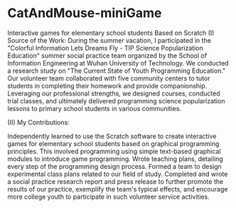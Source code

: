 # CatAndMouse-miniGame
Interactive games for elementary school students Based on Scratch
(I) Source of the Work:
During the summer vacation, I participated in the "Colorful Information Lets Dreams Fly - TIP Science Popularization Education" summer social practice team organized by the School of Information Engineering at Wuhan University of Technology. We conducted a research study on "The Current State of Youth Programming Education." Our volunteer team collaborated with five community centers to tutor students in completing their homework and provide companionship. Leveraging our professional strengths, we designed courses, conducted trial classes, and ultimately delivered programming science popularization lessons to primary school students in various communities.

(II) My Contributions:

Independently learned to use the Scratch software to create interactive games for elementary school students based on graphical programming principles. This involved programming using simple text-based graphical modules to introduce game programming.
Wrote teaching plans, detailing every step of the programming design process.
Formed a team to design experimental class plans related to our field of study.
Completed and wrote a social practice research report and press release to further promote the results of our practice, exemplify the team's typical effects, and encourage more college youth to participate in such volunteer service activities.
